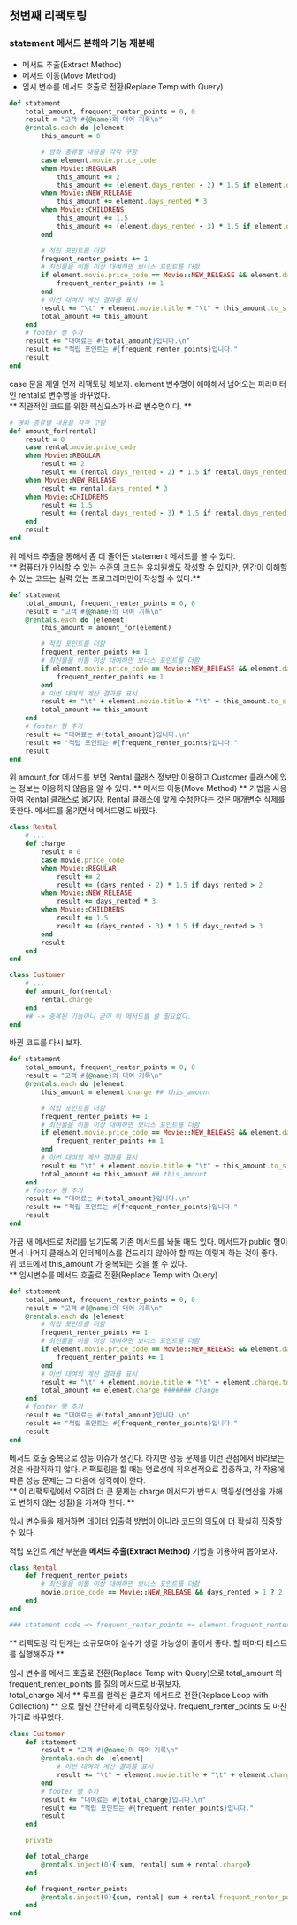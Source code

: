 ## 첫번째 리팩토링
### statement 메서드 분해와 기능 재분배
- 메서드 추출(Extract Method)
- 메서드 이동(Move Method)  
- 임시 변수를 메서드 호출로 전환(Replace Temp with Query)  
```ruby
def statement
	total_amount, frequent_renter_points = 0, 0
	result = "고객 #{@name}의 대여 기록\n"
	@rentals.each do |element|
		this_amount = 0

		# 영화 종류별 내용을 각각 구함
		case element.movie.price_code
		when Movie::REGULAR
			this_amount += 2
			this_amount += (element.days_rented - 2) * 1.5 if element.days_rented > 2
		when Movie::NEW_RELEASE
			this_amount += element.days_rented * 3
		when Movie::CHILDRENS
			this_amount += 1.5
			this_amount += (element.days_rented - 3) * 1.5 if element.days_rented > 3
		end 

		# 적립 포인트를 더함
		frequent_renter_points += 1
		# 최신물을 이틀 이상 대여하면 보너스 포인트를 더함
		if element.movie.price_code == Movie::NEW_RELEASE && element.days_rented >1
			frequent_renter_points += 1
		end
		# 이번 대여의 계산 결과를 표시
		result += "\t" + element.movie.title + "\t" + this_amount.to_s + "\n"
		total_amount += this_amount
	end
	# footer 행 추가
	result += "대여료는 #{total_amount}입니다.\n"
	result += "적립 포인트는 #{frequent_renter_points}입니다."
	result
end
```
case 문을 제일 먼저 리팩토링 해보자. element 변수명이 애매해서 넘어오는 파라미터인 rental로 변수명을 바꾸었다.  
** 직관적인 코드를 위한 핵심요소가 바로 변수명이다. **
```ruby
# 영화 종류별 내용을 각각 구함
def amount_for(rental)
	result = 0
	case rental.movie.price_code
	when Movie::REGULAR
		result += 2
		result += (rental.days_rented - 2) * 1.5 if rental.days_rented > 2
	when Movie::NEW_RELEASE
		result += rental.days_rented * 3
	when Movie::CHILDRENS
		result += 1.5
		result += (rental.days_rented - 3) * 1.5 if rental.days_rented > 3
	end
	result
end
```
위 메서드 추출을 통해서 좀 더 줄어든 statement 메서드를 볼 수 있다.  
** 컴퓨터가 인식할 수 있는 수준의 코드는 유치원생도 작성할 수 있지만, 인간이 이해할 수 있는 코드는 실력 있는 프로그래머만이 작성할 수 있다.**
```ruby
def statement
	total_amount, frequent_renter_points = 0, 0
	result = "고객 #{@name}의 대여 기록\n"
	@rentals.each do |element|
		this_amount = amount_for(element)

		# 적립 포인트를 더함
		frequent_renter_points += 1
		# 최신물을 이틀 이상 대여하면 보너스 포인트를 더함
		if element.movie.price_code == Movie::NEW_RELEASE && element.days_rented >1
			frequent_renter_points += 1
		end
		# 이번 대여의 계산 결과를 표시
		result += "\t" + element.movie.title + "\t" + this_amount.to_s + "\n"
		total_amount += this_amount
	end
	# footer 행 추가
	result += "대여료는 #{total_amount}입니다.\n"
	result += "적립 포인트는 #{frequent_renter_points}입니다."
	result
end
```
위 amount_for 메서드를 보면 Rental 클래스 정보만 이용하고 Customer 클래스에 있는 정보는 이용하지 않음을 알 수 있다. ** 메서드 이동(Move Method) ** 기법을 사용하여 Rental 클래스로 옮기자. Rental 클래스에 맞게 수정한다는 것은 매개변수 삭제를 뜻한다. 메서드를 옮기면서 메서드명도 바꿨다.
```ruby
class Rental
	# ...
	def charge
		result = 0
		case movie.price_code
		when Movie::REGULAR
			result += 2
			result += (days_rented - 2) * 1.5 if days_rented > 2
		when Movie::NEW_RELEASE
			result += days_rented * 3
		when Movie::CHILDRENS
			result += 1.5
			result += (days_rented - 3) * 1.5 if days_rented > 3
		end
		result
	end
end

class Customer
	# ...
	def amount_for(rental)
		rental.charge
	end
	## -> 중복된 기능이니 굳이 이 메서드를 쓸 필요없다.
end
```
바뀐 코드를 다시 보자.
```ruby
def statement
	total_amount, frequent_renter_points = 0, 0
	result = "고객 #{@name}의 대여 기록\n"
	@rentals.each do |element|
		this_amount = element.charge ## this_amount

		# 적립 포인트를 더함
		frequent_renter_points += 1
		# 최신물을 이틀 이상 대여하면 보너스 포인트를 더함
		if element.movie.price_code == Movie::NEW_RELEASE && element.days_rented >1
			frequent_renter_points += 1
		end
		# 이번 대여의 계산 결과를 표시
		result += "\t" + element.movie.title + "\t" + this_amount.to_s +  "\n" ## this_amount
		total_amount += this_amount ## this_amount
	end
	# footer 행 추가
	result += "대여료는 #{total_amount}입니다.\n"
	result += "적립 포인트는 #{frequent_renter_points}입니다."
	result
end
```
가끔 새 메서드로 처리를 넘기도록 기존 메서드를 놔둘 때도 있다. 메서드가 public 형이면서 나머지 클래스의 인터페이스를 건드리지 않아야 할 때는 이렇게 하는 것이 좋다.  
위 코드에서 this_amount 가 중복되는 것을 볼 수 있다.  
** 임시변수를 메서드 호출로 전환(Replace Temp with Query)
```ruby
def statement
	total_amount, frequent_renter_points = 0, 0
	result = "고객 #{@name}의 대여 기록\n"
	@rentals.each do |element|
		# 적립 포인트를 더함
		frequent_renter_points += 1
		# 최신물을 이틀 이상 대여하면 보너스 포인트를 더함
		if element.movie.price_code == Movie::NEW_RELEASE && element.days_rented >1
			frequent_renter_points += 1
		end
		# 이번 대여의 계산 결과를 표시
		result += "\t" + element.movie.title + "\t" + element.charge.to_s + "\n" ####### change
		total_amount += element.charge ####### change
	end
	# footer 행 추가
	result += "대여료는 #{total_amount}입니다.\n"
	result += "적립 포인트는 #{frequent_renter_points}입니다."
	result
end
```
메서드 호출 중복으로 성능 이슈가 생긴다. 하지만 성능 문제를 이런 관점에서 바라보는 것은 바람직하지 않다. 리팩토링을 할 때는 명료성에 최우선적으로 집중하고, 각 작용에 따른 성능 문제는 그 다음에 생각해야 한다.  
** 이 리팩토링에서 오히려 더 큰 문제는 charge 메서드가 반드시 멱등성(연산을 가해도 변하지 않는 성질)을 가져야 한다. **
  
임시 변수들을 제거하면 데이터 입출력 방법이 아니라 코드의 의도에 더 확실히 집중할 수 있다.  
  
적립 포인트 계산 부분을 **메서드 추출(Extract Method)** 기법을 이용하여 뽑아보자.
```ruby
class Rental
	def frequent_renter_points
		# 최신물을 이틀 이상 대여하면 보너스 포인트를 더함
		movie.price_code == Movie::NEW_RELEASE && days_rented > 1 ? 2 : 1
	end	
end

### statement code => frequent_renter_points += element.frequent_renter_points
```
** 리팩토링 각 단계는 소규모여야 실수가 생길 가능성이 줄어서 좋다. 할 때마다 테스트를 실행해주자 **  
  
임시 변수를 메서드 호출로 전환(Replace Temp with Query)으로 total_amount 와 frequent_renter_points 를 질의 메서드로 바꿔보자.  
total_charge 에서 ** 루프를 컬렉션 클로저 메서드로 전환(Replace Loop with Collection) ** 으로 훨씬 간단하게 리팩토링하였다. frequent_renter_points 도 마찬가지로 바꾸었다.  
```ruby
class Customer
	def statement
		result = "고객 #{@name}의 대여 기록\n"
		@rentals.each do |element|
			# 이번 대여의 계산 결과를 표시
			result += "\t" + element.movie.title + "\t" + element.charge.to_s + "\n"
		end
		# footer 행 추가
		result += "대여료는 #{total_charge}입니다.\n"
		result += "적립 포인트는 #{frequent_renter_points}입니다."
		result
	end

	private

	def total_charge
		@rentals.inject(0){|sum, rental| sum + rental.charge}
	end

	def frequent_renter_points
		@rentals.inject(0){sum, rental| sum + rental.frequent_renter_points }
	end	
end
```


















